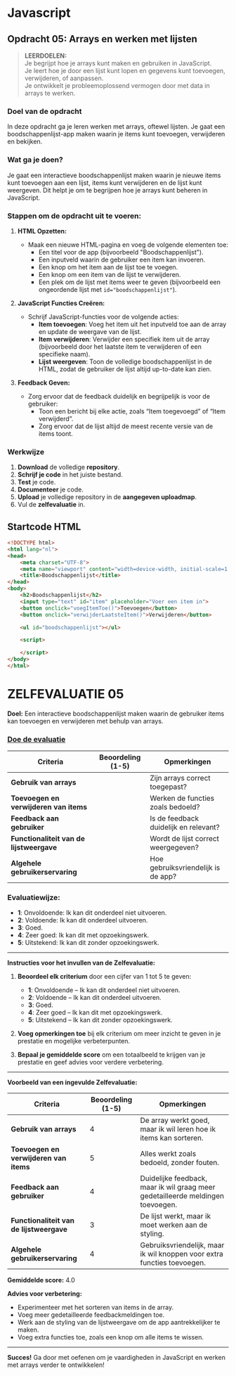 # Javascript
## Opdracht 05: Arrays en werken met lijsten
> **LEERDOELEN:**  
> Je begrijpt hoe je arrays kunt maken en gebruiken in JavaScript.  
> Je leert hoe je door een lijst kunt lopen en gegevens kunt toevoegen, verwijderen, of aanpassen.  
> Je ontwikkelt je probleemoplossend vermogen door met data in arrays te werken.

### Doel van de opdracht
In deze opdracht ga je leren werken met arrays, oftewel lijsten. Je gaat een boodschappenlijst-app maken waarin je items kunt toevoegen, verwijderen en bekijken.

### Wat ga je doen?
Je gaat een interactieve boodschappenlijst maken waarin je nieuwe items kunt toevoegen aan een lijst, items kunt verwijderen en de lijst kunt weergeven. Dit helpt je om te begrijpen hoe je arrays kunt beheren in JavaScript.

### Stappen om de opdracht uit te voeren:

1. **HTML Opzetten:**
   - Maak een nieuwe HTML-pagina en voeg de volgende elementen toe:
     - Een titel voor de app (bijvoorbeeld "Boodschappenlijst").
     - Een inputveld waarin de gebruiker een item kan invoeren.
     - Een knop om het item aan de lijst toe te voegen.
     - Een knop om een item van de lijst te verwijderen.
     - Een plek om de lijst met items weer te geven (bijvoorbeeld een ongeordende lijst met `id="boodschappenlijst"`).

2. **JavaScript Functies Creëren:**
   - Schrijf JavaScript-functies voor de volgende acties:
     - **Item toevoegen**: Voeg het item uit het inputveld toe aan de array en update de weergave van de lijst.
     - **Item verwijderen**: Verwijder een specifiek item uit de array (bijvoorbeeld door het laatste item te verwijderen of een specifieke naam).
     - **Lijst weergeven**: Toon de volledige boodschappenlijst in de HTML, zodat de gebruiker de lijst altijd up-to-date kan zien.

3. **Feedback Geven:**
   - Zorg ervoor dat de feedback duidelijk en begrijpelijk is voor de gebruiker:
     - Toon een bericht bij elke actie, zoals “Item toegevoegd” of “Item verwijderd”.
     - Zorg ervoor dat de lijst altijd de meest recente versie van de items toont.

### Werkwijze
1. **Download** de volledige **repository**.
2. **Schrijf je code** in het juiste bestand.
3. **Test** je code.
4. **Documenteer** je code.
5. **Upload** je volledige repository in de **aangegeven uploadmap**.
6. Vul de **zelfevaluatie** in.

## Startcode HTML

```html
<!DOCTYPE html>
<html lang="nl">
<head>
    <meta charset="UTF-8">
    <meta name="viewport" content="width=device-width, initial-scale=1.0">
    <title>Boodschappenlijst</title>
</head>
<body>
    <h2>Boodschappenlijst</h2>
    <input type="text" id="item" placeholder="Voer een item in">
    <button onclick="voegItemToe()">Toevoegen</button>
    <button onclick="verwijderLaatsteItem()">Verwijderen</button>

    <ul id="boodschappenlijst"></ul>

    <script>

    </script>
</body>
</html>
```
# ZELFEVALUATIE 05
**Doel:** Een interactieve boodschappenlijst maken waarin de gebruiker items kan toevoegen en verwijderen met behulp van arrays.

### [Doe de evaluatie](https://www.bookwidgets.com/play/27dBig4W-iQAE81B_tgAAA/GF5XBG7/javascript-zelf?teacher_id=5497162193436672)

| **Criteria**                            | **Beoordeling (1-5)** | **Opmerkingen**                         |
|-----------------------------------------|------------------------|-----------------------------------------|
| **Gebruik van arrays**                  |                        | Zijn arrays correct toegepast?          |
| **Toevoegen en verwijderen van items**  |                        | Werken de functies zoals bedoeld?       |
| **Feedback aan gebruiker**              |                        | Is de feedback duidelijk en relevant?   |
| **Functionaliteit van de lijstweergave**|                        | Wordt de lijst correct weergegeven?     |
| **Algehele gebruikerservaring**         |                        | Hoe gebruiksvriendelijk is de app?      |

### Evaluatiewijze:
- **1**: Onvoldoende: Ik kan dit onderdeel niet uitvoeren.
- **2**: Voldoende: Ik kan dit onderdeel uitvoeren.
- **3**: Goed.
- **4**: Zeer goed: Ik kan dit met opzoekingswerk.
- **5**: Uitstekend: Ik kan dit zonder opzoekingswerk.

---

**Instructies voor het invullen van de Zelfevaluatie:**

1. **Beoordeel elk criterium** door een cijfer van 1 tot 5 te geven:
   - **1**: Onvoldoende – Ik kan dit onderdeel niet uitvoeren.
   - **2**: Voldoende – Ik kan dit onderdeel uitvoeren.
   - **3**: Goed.
   - **4**: Zeer goed – Ik kan dit met opzoekingswerk.
   - **5**: Uitstekend – Ik kan dit zonder opzoekingswerk.

2. **Voeg opmerkingen toe** bij elk criterium om meer inzicht te geven in je prestatie en mogelijke verbeterpunten.

3. **Bepaal je gemiddelde score** om een totaalbeeld te krijgen van je prestatie en geef advies voor verdere verbetering.

---

**Voorbeeld van een ingevulde Zelfevaluatie:**

| **Criteria**                            | **Beoordeling (1-5)** | **Opmerkingen**                         |
|-----------------------------------------|------------------------|-----------------------------------------|
| **Gebruik van arrays**                  | 4                      | De array werkt goed, maar ik wil leren hoe ik items kan sorteren. |
| **Toevoegen en verwijderen van items**  | 5                      | Alles werkt zoals bedoeld, zonder fouten. |
| **Feedback aan gebruiker**              | 4                      | Duidelijke feedback, maar ik wil graag meer gedetailleerde meldingen toevoegen. |
| **Functionaliteit van de lijstweergave**| 3                      | De lijst werkt, maar ik moet werken aan de styling. |
| **Algehele gebruikerservaring**         | 4                      | Gebruiksvriendelijk, maar ik wil knoppen voor extra functies toevoegen. |

**Gemiddelde score:** 4.0

**Advies voor verbetering:**
- Experimenteer met het sorteren van items in de array.
- Voeg meer gedetailleerde feedbackmeldingen toe.
- Werk aan de styling van de lijstweergave om de app aantrekkelijker te maken.
- Voeg extra functies toe, zoals een knop om alle items te wissen.

---

**Succes!** Ga door met oefenen om je vaardigheden in JavaScript en werken met arrays verder te ontwikkelen!
